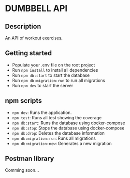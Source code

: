 # DUMBBELL API

## Description
An API of workout exercises.

## Getting started
- Populate your .env file on the root project
- Run `npm install` to install all dependencies
- Run `npm db:start` to start the database
- Run `npm db:migration:run` to run all migrations
- Run `npm dev` to start the server

## npm scripts
- `npm dev`: Runs the application.
- `npm test`: Runs all test showing the coverage
- `npm db:start`: Runs the database using docker-compose
- `npm db:stop`: Stops the database using docker-compose
- `npm db:drop`: Deletes the database information
- `npm db:migration:run`: Runs all migrations
- `npm db:migration:new`: Generates a new migration

## Postman library
Comming soon...
